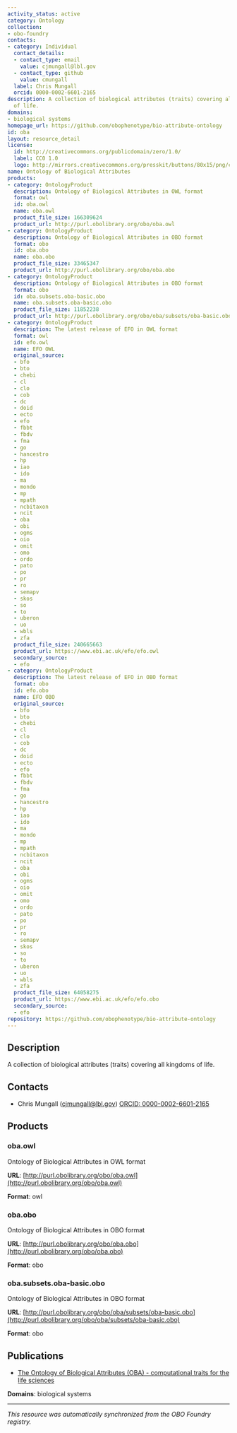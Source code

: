 ```yaml
---
activity_status: active
category: Ontology
collection:
- obo-foundry
contacts:
- category: Individual
  contact_details:
  - contact_type: email
    value: cjmungall@lbl.gov
  - contact_type: github
    value: cmungall
  label: Chris Mungall
  orcid: 0000-0002-6601-2165
description: A collection of biological attributes (traits) covering all kingdoms
  of life.
domains:
- biological systems
homepage_url: https://github.com/obophenotype/bio-attribute-ontology
id: oba
layout: resource_detail
license:
  id: http://creativecommons.org/publicdomain/zero/1.0/
  label: CC0 1.0
  logo: http://mirrors.creativecommons.org/presskit/buttons/80x15/png/cc-zero.png
name: Ontology of Biological Attributes
products:
- category: OntologyProduct
  description: Ontology of Biological Attributes in OWL format
  format: owl
  id: oba.owl
  name: oba.owl
  product_file_size: 166309624
  product_url: http://purl.obolibrary.org/obo/oba.owl
- category: OntologyProduct
  description: Ontology of Biological Attributes in OBO format
  format: obo
  id: oba.obo
  name: oba.obo
  product_file_size: 33465347
  product_url: http://purl.obolibrary.org/obo/oba.obo
- category: OntologyProduct
  description: Ontology of Biological Attributes in OBO format
  format: obo
  id: oba.subsets.oba-basic.obo
  name: oba.subsets.oba-basic.obo
  product_file_size: 11852238
  product_url: http://purl.obolibrary.org/obo/oba/subsets/oba-basic.obo
- category: OntologyProduct
  description: The latest release of EFO in OWL format
  format: owl
  id: efo.owl
  name: EFO OWL
  original_source:
  - bfo
  - bto
  - chebi
  - cl
  - clo
  - cob
  - dc
  - doid
  - ecto
  - efo
  - fbbt
  - fbdv
  - fma
  - go
  - hancestro
  - hp
  - iao
  - ido
  - ma
  - mondo
  - mp
  - mpath
  - ncbitaxon
  - ncit
  - oba
  - obi
  - ogms
  - oio
  - omit
  - omo
  - ordo
  - pato
  - po
  - pr
  - ro
  - semapv
  - skos
  - so
  - to
  - uberon
  - uo
  - wbls
  - zfa
  product_file_size: 240665663
  product_url: https://www.ebi.ac.uk/efo/efo.owl
  secondary_source:
  - efo
- category: OntologyProduct
  description: The latest release of EFO in OBO format
  format: obo
  id: efo.obo
  name: EFO OBO
  original_source:
  - bfo
  - bto
  - chebi
  - cl
  - clo
  - cob
  - dc
  - doid
  - ecto
  - efo
  - fbbt
  - fbdv
  - fma
  - go
  - hancestro
  - hp
  - iao
  - ido
  - ma
  - mondo
  - mp
  - mpath
  - ncbitaxon
  - ncit
  - oba
  - obi
  - ogms
  - oio
  - omit
  - omo
  - ordo
  - pato
  - po
  - pr
  - ro
  - semapv
  - skos
  - so
  - to
  - uberon
  - uo
  - wbls
  - zfa
  product_file_size: 64058275
  product_url: https://www.ebi.ac.uk/efo/efo.obo
  secondary_source:
  - efo
repository: https://github.com/obophenotype/bio-attribute-ontology
---
```

## Description

A collection of biological attributes (traits) covering all kingdoms of life.

## Contacts

- Chris Mungall (cjmungall@lbl.gov) [ORCID: 0000-0002-6601-2165](https://orcid.org/0000-0002-6601-2165)

## Products

### oba.owl

Ontology of Biological Attributes in OWL format

**URL**: [http://purl.obolibrary.org/obo/oba.owl](http://purl.obolibrary.org/obo/oba.owl)

**Format**: owl

### oba.obo

Ontology of Biological Attributes in OBO format

**URL**: [http://purl.obolibrary.org/obo/oba.obo](http://purl.obolibrary.org/obo/oba.obo)

**Format**: obo

### oba.subsets.oba-basic.obo

Ontology of Biological Attributes in OBO format

**URL**: [http://purl.obolibrary.org/obo/oba/subsets/oba-basic.obo](http://purl.obolibrary.org/obo/oba/subsets/oba-basic.obo)

**Format**: obo

## Publications

- [The Ontology of Biological Attributes (OBA) - computational traits for the life sciences](https://doi.org/10.1007/s00335-023-09992-1)

**Domains**: biological systems

---

*This resource was automatically synchronized from the OBO Foundry registry.*